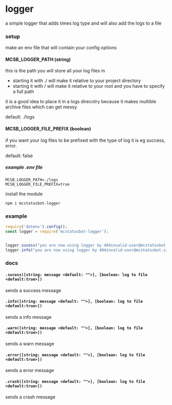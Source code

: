 # logger
a simple logger that adds times log  type and will also add the logs to a file


### setup

make an env file that will contain your config options

#### MCSB_LOGGER_PATH (string)

this is the path you will store all your log files in
- starting it with ./ will make it relative to your project directory
- starting it with / will make it relative to your root and you have to specify a full path

it is a good idea to place it in a logs direcotry because it makes multible archive files which can get messy

default: ./logs

#### MCSB_LOGGER_FILE_PREFIX (boolean)

if you want your log files to be prefixed with the type of log it is eg success, error.

default: false

##### example .env file
```env
MCSB_LOGGER_PATH=./logs
MCSB_LOGGER_FILE_PREFIX=true
```

install the module

```
npm i mcstatusbot-logger
```

### example

```js
require('dotenv').config();
const logger = require('mcstatusbot-logger');


logger.sucess("you are now using logger by 404invalid-user@mcstatusbot.site");
logger.info("you are now using logger by 404invalid-user@mcstatusbot.site");
```


### docs

#### `.sucess([string: message <default: "">], [boolean: log to file <default:true>])`

sends a success message 


#### `.info([string: message <default: "">], [boolean: log to file <default:true>])`

sends a info message 


#### `.warn([string: message <default: "">], [boolean: log to file <default:true>])`

sends a warn message 


#### `.error([string: message <default: "">], [boolean: log to file <default:true>])`

sends a error message 


#### `.crash([string: message <default: "">], [boolean: log to file <default:true>])`

sends a crash message 